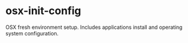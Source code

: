 # osx-init-config
OSX fresh environment setup. Includes applications install and operating system configuration. 
